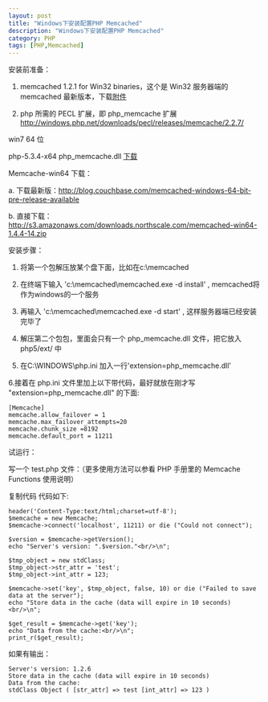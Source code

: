 ```yaml
---
layout: post
title: "Windows下安装配置PHP Memcached"
description: "Windows下安装配置PHP Memcached"
category: PHP
tags: [PHP,Memcached]
---
```


安装前准备：
    
1. memcached 1.2.1 for Win32 binaries，这个是 Win32 服务器端的 memcached 最新版本，下载[附件](http://code.jellycan.com/files/memcached-1.2.6-win32-bin.zip)

2. php 所需的 PECL 扩展，即 php_memcache 扩展 http://windows.php.net/downloads/pecl/releases/memcache/2.2.7/

win7 64 位

php-5.3.4-x64 php_memcache.dll [下载](http://blog.hexu.org/wp-content/uploads/2012/05/php_memcache.zip)

Memcache-win64 下载：

a. 下载最新版：http://blog.couchbase.com/memcached-windows-64-bit-pre-release-available

b. 直接下载： http://s3.amazonaws.com/downloads.northscale.com/memcached-win64-1.4.4-14.zip

安装步骤：

1. 将第一个包解压放某个盘下面，比如在c:\memcached

2. 在终端下输入 'c:\memcached\memcached.exe -d install' , memcached将作为windows的一个服务

3. 再输入 'c:\memcached\memcached.exe -d start' , 这样服务器端已经安装完毕了

4. 解压第二个包包，里面会只有一个 php_memcache.dll 文件，把它放入 php5/ext/ 中
 
5. 在C:\WINDOWS\php.ini 加入一行'extension=php_memcache.dll'

6.接着在 php.ini 文件里加上以下带代码，最好就放在刚才写 "extension=php_memcache.dll" 的下面:

    [Memcache]
    memcache.allow_failover = 1
    memcache.max_failover_attempts=20
    memcache.chunk_size =8192
    memcache.default_port = 11211


试运行：

写一个 test.php 文件：（更多使用方法可以参看 PHP 手册里的 Memcache Functions 使用说明） 

复制代码 代码如下:

    header('Content-Type:text/html;charset=utf-8');
    $memcache = new Memcache;
    $memcache->connect('localhost', 11211) or die ("Could not connect");

    $version = $memcache->getVersion();
    echo "Server's version: ".$version."<br/>\n";

    $tmp_object = new stdClass;
    $tmp_object->str_attr = 'test';
    $tmp_object->int_attr = 123;

    $memcache->set('key', $tmp_object, false, 10) or die ("Failed to save data at the server");
    echo "Store data in the cache (data will expire in 10 seconds)<br/>\n";

    $get_result = $memcache->get('key');
    echo "Data from the cache:<br/>\n";
    print_r($get_result);

如果有输出：

    Server's version: 1.2.6
    Store data in the cache (data will expire in 10 seconds)
    Data from the cache:
    stdClass Object ( [str_attr] => test [int_attr] => 123 ) 
